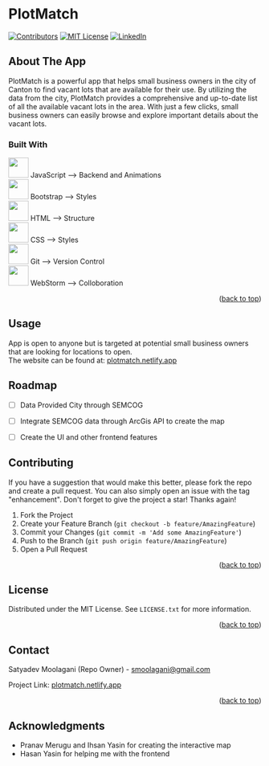 <a name="readme-top"></a>

# PlotMatch

[![Contributors][contributors-shield]][contributors-url]
[![MIT License][license-shield]][license-url]
[![LinkedIn][linkedin-shield]][linkedin-url]

<!-- ABOUT THE PROJECT -->
## About The App


PlotMatch is a powerful app that helps small business owners in the city of Canton to find vacant lots that are available for their use. By utilizing the data from the city, PlotMatch provides a comprehensive and up-to-date list of all the available vacant lots in the area. With just a few clicks, small business owners can easily browse and explore important details about the vacant lots.

### Built With

<img height="40" src="https://user-images.githubusercontent.com/25181517/117447155-6a868a00-af3d-11eb-9cfe-245df15c9f3f.png"> JavaScript  --> Backend and Animations
<br>
<img height="40" src="https://user-images.githubusercontent.com/25181517/183898054-b3d693d4-dafb-4808-a509-bab54cf5de34.png"> Bootstrap --> Styles
<br>
<img height="40" src="https://user-images.githubusercontent.com/25181517/192158954-f88b5814-d510-4564-b285-dff7d6400dad.png"> HTML --> Structure
<br>
<img height="40" src="https://user-images.githubusercontent.com/25181517/183898674-75a4a1b1-f960-4ea9-abcb-637170a00a75.png"> CSS --> Styles
<br>
<img height="40" src="https://user-images.githubusercontent.com/25181517/192108372-f71d70ac-7ae6-4c0d-8395-51d8870c2ef0.png"> Git --> Version Control
<br>
<img height="40" src="https://user-images.githubusercontent.com/25181517/192108893-b1eed3c7-b2c4-4e1c-9e9f-c7e83637b33d.png"> WebStorm --> Colloboration
<br>
<p align="right">(<a href="#readme-top">back to top</a>)</p>


<!-- USAGE EXAMPLES -->
## Usage

App is open to anyone but is targeted at potential small business owners that are looking for locations to open.
<br>
The website can be found at: [plotmatch.netlify.app](url)



<!-- ROADMAP -->
## Roadmap

- [ ] Data Provided City through SEMCOG
- [ ] Integrate SEMCOG data through ArcGis API to create the map
- [ ] Create the UI and other frontend features


<!-- CONTRIBUTING -->
## Contributing

If you have a suggestion that would make this better, please fork the repo and create a pull request. You can also simply open an issue with the tag "enhancement".
Don't forget to give the project a star! Thanks again!

1. Fork the Project
2. Create your Feature Branch (`git checkout -b feature/AmazingFeature`)
3. Commit your Changes (`git commit -m 'Add some AmazingFeature'`)
4. Push to the Branch (`git push origin feature/AmazingFeature`)
5. Open a Pull Request

<p align="right">(<a href="#readme-top">back to top</a>)</p>



<!-- LICENSE -->
## License

Distributed under the MIT License. See `LICENSE.txt` for more information.

<p align="right">(<a href="#readme-top">back to top</a>)</p>



<!-- CONTACT -->
## Contact

Satyadev Moolagani (Repo Owner) - smoolagani@gmail.com

Project Link:  [plotmatch.netlify.app](url)

<p align="right">(<a href="#readme-top">back to top</a>)</p>



<!-- ACKNOWLEDGMENTS -->
## Acknowledgments

* []() Pranav Merugu and Ihsan Yasin for creating the interactive map
* []() Hasan Yasin for helping me with the frontend


<!-- MARKDOWN LINKS & IMAGES -->
<!-- https://www.markdownguide.org/basic-syntax/#reference-style-links -->
[contributors-shield]: https://img.shields.io/github/contributors/github_username/repo_name.svg?style=for-the-badge
[contributors-url]: https://github.com/github_username/repo_name/graphs/contributors
[license-shield]: https://img.shields.io/github/license/github_username/repo_name.svg?style=for-the-badge
[license-url]: https://github.com/github_username/repo_name/blob/master/LICENSE.txt
[linkedin-shield]: https://img.shields.io/badge/-LinkedIn-black.svg?style=for-the-badge&logo=linkedin&colorB=555
[linkedin-url]: https://www.linkedin.com/in/satyadev-moolagani-27195a257/

